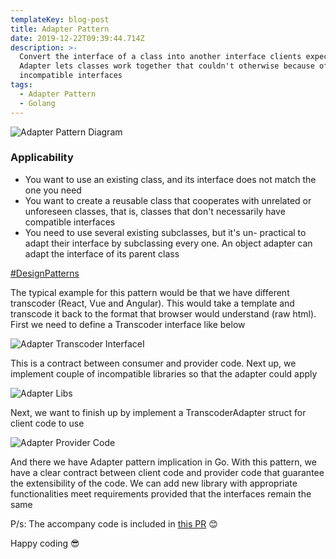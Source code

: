 ```yaml
---
templateKey: blog-post
title: Adapter Pattern
date: 2019-12-22T09:39:44.714Z
description: >-
  Convert the interface of a class into another interface clients expect.
  Adapter lets classes work together that couldn't otherwise because of
  incompatible interfaces
tags:
  - Adapter Pattern
  - Golang
---
```

![Adapter Pattern Diagram](/img/adapterdiagram.png "Adapter Pattern Diagram")

### Applicability

* You want to use an existing class, and its interface does not match the one you need
* You want to create a reusable class that cooperates with unrelated or unforeseen classes, that is, classes that don't necessarily have compatible interfaces
* You need to use several existing subclasses, but it's un- practical to adapt their interface by subclassing every one. An object adapter can adapt the interface of its parent class

[\#DesignPatterns](https://en.wikipedia.org/wiki/Design_Patterns)

The typical example for this pattern would be that we have different transcoder (React, Vue and Angular). This would take a template and transcode it back to the format that browser would understand (raw html). First we need to define a Transcoder interface like below

![Adapter Transcoder InterfaceI](/img/adaptertranscoderinterface.png "Adapter Transcoder InterfaceI")

This is a contract between consumer and provider code. Next up, we implement couple of incompatible libraries so that the adapter could apply

![Adapter Libs](/img/adapterlibs.png "Adapter Libs")

Next, we want to finish up by implement a TranscoderAdapter struct for client code to use

![Adapter Provider Code](/img/adapterprovidercode.png "Adapter Provider Code")

And there we have Adapter pattern implication in Go. With this pattern, we have a clear contract between client code and provider code that guarantee the extensibility of the code. We can add new library with appropriate functionalities meet requirements provided that the interfaces remain the same

P/s: The accompany code is included in[](https://github.com/willnguyen1312/go-design-patterns/pull/1/files)[](https://github.com/willnguyen1312/go-design-patterns/pull/3/files)[](https://github.com/willnguyen1312/go-design-patterns/pull/3/files) [this PR](https://github.com/willnguyen1312/go-design-patterns/pull/6) 😊

Happy coding 😎
